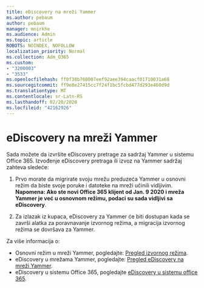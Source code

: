 ```yaml
---
title: eDiscovery na mreži Yammer
ms.author: pebaum
author: pebaum
manager: mnirkhe
ms.audience: Admin
ms.topic: article
ROBOTS: NOINDEX, NOFOLLOW
localization_priority: Normal
ms.collection: Adm_O365
ms.custom:
- "3200003"
- "3533"
ms.openlocfilehash: ff0f38b760007eef92aee394caacf01710031a68
ms.sourcegitcommit: ff9e8e27415cc7f24f1bc5fcbd477d293e460d9d
ms.translationtype: MT
ms.contentlocale: sr-Latn-RS
ms.lasthandoff: 02/20/2020
ms.locfileid: "42162926"
---
```

# <a name="ediscovery-in-yammer-networks"></a>eDiscovery na mreži Yammer

Sada možete da izvršite eDiscovery pretrage za sadržaj Yammer u sistemu Office 365.  Izvođenje eDiscovery pretraga ili izvoz na Yammer sadržaj zahteva sledeće:

1. Prvo morate da migrirate svoju mrežu preduzeća Yammer u osnovni režim da biste svoje poruke i datoteke na mreži učinili vidljivim. **Napomena: Ako ste novi Office 365 klijent od Jan. 9 2020 i mreža Yammer je već u osnovnom režimu, podaci su sada vidljivi sa eDiscovery**.

2. Za izlazak iz kupaca, eDiscovery za Yammer će biti dostupan kada se završi alatka za poravnavanje izvornog režima, a migracija izvornog režima se dovršava za Yammer.

Za više informacija o:

- Osnovni režim u mreži Yammer, pogledajte: [Pregled izvornog režima](https://docs.microsoft.com/yammer/configure-your-yammer-network/overview-native-mode).
- eDiscovery u mrežama Yammer, pogledajte: [Pregled eDiscovery na mreži Yammer](https://docs.microsoft.com/en-us/yammer/manage-security-and-compliance/overview-of-ediscovery).
- eDiscovery u sistemu Office 365, pogledajte [eDiscovery u sistemu office 365](https://docs.microsoft.com/en-us/microsoft-365/compliance/ediscovery).
